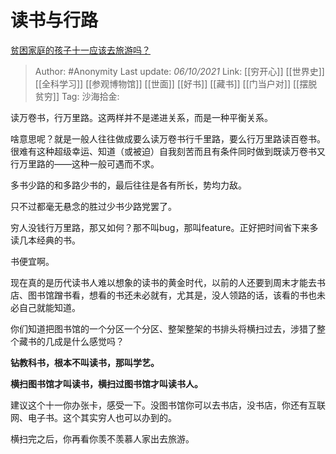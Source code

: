 # 读书与行路
[贫困家庭的孩子十一应该去旅游吗？](https://www.zhihu.com/question/489556952/answer/2150054195)

> Author: #Anonymity
> Last update: *06/10/2021*
> Link: [[穷开心]] [[世界史]] [[全科学习]] [[参观博物馆]] [[世面]] [[好书]] [[藏书]] [[门当户对]] [[摆脱贫穷]]
> Tag:
> 沙海拾金:

读万卷书，行万里路。这两样并不是递进关系，而是一种平衡关系。

啥意思呢？就是一般人往往做成要么读万卷书行千里路，要么行万里路读百卷书。很难有这种超级幸运、知道（或被迫）自我刻苦而且有条件同时做到既读万卷书又行万里路的——这种一般可遇而不求。

多书少路的和多路少书的，最后往往是各有所长，势均力敌。

只不过都毫无悬念的胜过少书少路党罢了。

穷人没钱行万里路，那又如何？那不叫bug，那叫feature。正好把时间省下来多读几本经典的书。

书便宜啊。

现在真的是历代读书人难以想象的读书的黄金时代，以前的人还要到周末才能去书店、图书馆蹭书看，想看的书还未必就有，尤其是，没人领路的话，该看的书也未必自己就能知道。

你们知道把图书馆的一个分区一个分区、整架整架的书排头将横扫过去，涉猎了整个藏书的几成是什么感觉吗？

**钻教科书，根本不叫读书，那叫学艺。**

**横扫图书馆才叫读书，横扫过图书馆才叫读书人。**

建议这个十一你办张卡，感受一下。没图书馆你可以去书店，没书店，你还有互联网、电子书。这个其实穷人也可以办到的。

横扫完之后，你再看你羡不羡慕人家出去旅游。
